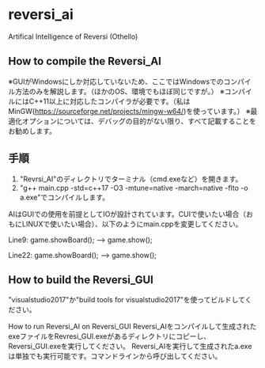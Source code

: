 # reversi_ai
Artifical Intelligence of Reversi (Othello)

How to compile the Reversi_AI
-
※GUIがWindowsにしか対応していないため、ここではWindowsでのコンパイル方法のみを解説します。（ほかのOS、環境でもほぼ同じですが。）
※コンパイルにはC++11以上に対応したコンパイラが必要です。（私はMinGW(https://sourceforge.net/projects/mingw-w64/)を使っています。）
※最適化オプションについては、デバッグの目的がない限り、すべて記載することをお勧めします。

手順
-
1. "Revrsi_AI"のディレクトリでターミナル（cmd.exeなど）を開きます。
2. "g++ main.cpp -std=c++17 -O3 -mtune=native -march=native -flto -o a.exe"でコンパイルします。

AIはGUIでの使用を前提としてIOが設計されています。CUIで使いたい場合（おもにLINUXで使いたい場合）、以下のようにmain.cppを変更してください。

Line9: game.showBoard();    -->       game.show();

Line22: game.showBoard();   -->       game.show();


How to build the Reversi_GUI
-
"visualstudio2017"か"build tools for visualstudio2017"を使ってビルドしてください。

How to run Reversi_AI on Reversi_GUI
 Reversi_AIをコンパイルして生成されたexeファイルをRevresi_GUI.exeがあるディレクトリにコピーし、Reversi_GUI.exeを実行してください。
 Reversi_AIを実行して生成されたa.exeは単独でも実行可能です。コマンドラインから呼び出してください。
